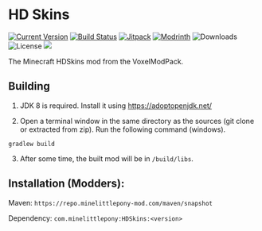 HD Skins
========

[![Current Version](https://img.shields.io/github/v/release/MineLittlePony/HDSkins)](https://github.com/MineLittlePony/HdSkins/releases/latest)
[![Build Status](https://github.com/MineLittlePony/HDSkins/actions/workflows/gradle-build.yml/badge.svg)](https://github.com/MineLittlePony/HDSkins/actions/workflows/gradle-build.yml)
[![Jitpack](https://jitpack.io/v/MineLittlePony/HDSkins.svg)](https://jitpack.io/#MineLittlePony/HDSkins)
[![Modrinth](https://img.shields.io/badge/dynamic/json?url=https%3A%2F%2Fapi.modrinth.com%2Fv2%2Fproject%2Fhd-skins%2Fversion&query=%24%5B0%5D.version_number&label=modrinth)](https://modrinth.com/mod/hd-skins)
![Downloads](https://img.shields.io/github/downloads/MineLittlePony/HDSkins/total.svg?color=yellowgreen)
![License](https://img.shields.io/github/license/MineLittlePony/HDSkins)
![](https://img.shields.io/badge/api-fabric-orange.svg)

The Minecraft HDSkins mod from the VoxelModPack.

## Building

1. JDK 8 is required. Install it using https://adoptopenjdk.net/

2. Open a terminal window in the same directory as the sources (git clone or extracted from zip). Run the following command (windows).

```
gradlew build
```

3. After some time, the built mod will be in `/build/libs`.

## Installation (Modders):

Maven: `https://repo.minelittlepony-mod.com/maven/snapshot`

Dependency: `com.minelittlepony:HDSkins:<version>`
